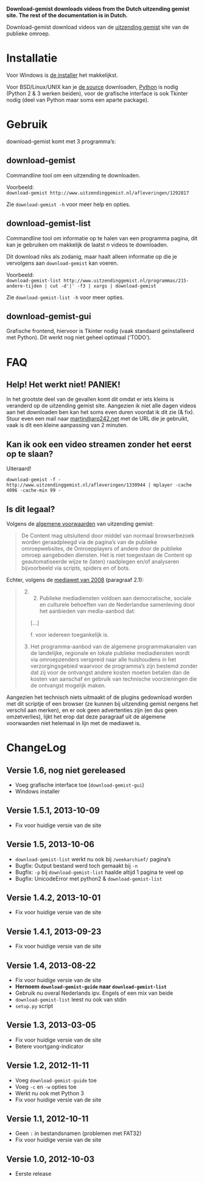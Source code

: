 **Download-gemist downloads videos from the Dutch uitzending gemist site. The
rest of the documentation is in Dutch.**


Download-gemist download videos van de [uitzending gemist][1] site van de
publieke omroep.


Installatie
===========
Voor Windows is [de installer][d-win] het makkelijkst.

Voor BSD/Linux/UNIX kan je [de source][d-unix] downloaden, [Python][2] is nodig
(Python 2 & 3 werken beiden), voor de grafische interface is ook Tkinter nodig
(deel van Python maar soms een aparte package).


Gebruik
=======
download-gemist komt met 3 programma’s:


download-gemist
---------------
Commandline tool om een uitzending te downloaden.

Voorbeeld:  
`download-gemist http://www.uitzendinggemist.nl/afleveringen/1292817`

Zie `download-gemist -h` voor meer help en opties.


download-gemist-list
--------------------
Commandline tool om informatie op te halen van een programma pagina, dit kan
je gebruiken om makkelijk de laatst *n* videos te downloaden.

Dit download niks als zodanig, maar haalt alleen informatie op die je vervolgens
aan `download-gemist` kan voeren.

Voorbeeld:  
`download-gemist-list http://www.uitzendinggemist.nl/programmas/215-andere-tijden | cut -d'|' -f3 | xargs | download-gemist`

Zie `download-gemist-list -h` voor meer opties.


download-gemist-gui
-------------------
Grafische frontend, hiervoor is Tkinter nodig (vaak standaard geïnstalleerd
met Python). Dit werkt nog niet geheel optimaal (‘TODO’).


FAQ
===


Help! Het werkt niet! PANIEK!
-----------------------------
In het grootste deel van de gevallen komt dit omdat er iets kleins is
veranderd op de uitzending gemist site. Aangezien ik niet alle dagen videos
aan het downloaden ben kan het soms even duren voordat ik dit zie (& fix).
Stuur even een mail naar [martin@arp242.net][3] met de URL die je gebruikt, vaak
is dit een kleine aanpassing van 2 minuten.


Kan ik ook een video streamen zonder het eerst op te slaan?
-----------------------------------------------------------
Uiteraard!

`download-gemist -f - http://www.uitzendinggemist.nl/afleveringen/1330944 | mplayer -cache 4096 -cache-min 99 -`


Is dit legaal?
--------------
Volgens de [algemene voorwaarden][4] van uitzending gemist:

> De Content mag uitsluitend door middel van normaal browserbezoek worden
> geraadpleegd via de pagina’s van de publieke omroepwebsites, de
> Omroepplayers of andere door de publieke omroep aangeboden diensten. Het is
> niet toegestaan de Content op geautomatiseerde wijze te (laten) raadplegen
> en/of analyseren bijvoorbeeld via scripts, spiders en of bots.

Echter, volgens de [mediawet van 2008][5] (paragraaf 2.1):

> 2. 2. Publieke mediadiensten voldoen aan democratische, sociale en culturele
>    behoeften van de Nederlandse samenleving door het aanbieden van
>    media-aanbod dat:
>
>    [...]
>
>    f. voor iedereen toegankelijk is.
>
> 3. Het programma-aanbod van de algemene programmakanalen van de landelijke,
> 	 regionale en lokale publieke mediadiensten wordt via omroepzenders
> 	 verspreid naar alle huishoudens in het verzorgingsgebied waarvoor de
> 	 programma’s zijn bestemd zonder dat zij voor de ontvangst andere kosten
> 	 moeten betalen dan de kosten van aanschaf en gebruik van technische
> 	 voorzieningen die de ontvangst mogelijk maken.

Aangezien het technisch niets uitmaakt of de plugins gedownload worden met dit
scriptje of een browser (ze kunnen bij uitzending gemist nergens het verschil
aan merken), en er ook geen advertenties zijn (en dus geen omzetverlies),
lijkt het erop dat deze paragraaf uit de algemene voorwaarden niet helemaal in
lijn met de mediawet is.


ChangeLog
=========


Versie 1.6, nog niet gereleased
-------------------------------
- Voeg grafische interface toe (`download-gemist-gui`)
- Windows installer


Versie 1.5.1, 2013-10-09
------------------------
- Fix voor huidige versie van de site


Versie 1.5, 2013-10-06
----------------------
- `download-gemist-list` werkt nu ook bij `/weekarchief/` pagina’s
- Bugfix: Output bestand werd toch gemaakt bij `-n`
- Bugfix: `-p` bij `download-gemist-list` haalde altijd 1 pagina te veel op
- Bugfix: UnicodeError met python2 & `download-gemist-list`


Versie 1.4.2, 2013-10-01
------------------------
- Fix voor huidige versie van de site


Versie 1.4.1, 2013-09-23
------------------------
- Fix voor huidige versie van de site


Versie 1.4, 2013-08-22
----------------------
- Fix voor huidige versie van de site
- **Hernoem `download-gemist-guide` naar `download-gemist-list`**
- Gebruik nu overal Nederlands ipv. Engels of een mix van beide
- `download-gemist-list` leest nu ook van stdin
- `setup.py` script


Versie 1.3, 2013-03-05
----------------------
- Fix voor huidige versie van de site
- Betere voortgang-indicator


Versie 1.2, 2012-11-11
----------------------
- Voeg `download-gemist-guide` toe
- Voeg `-c` en `-w` opties toe
- Werkt nu ook met Python 3
- Fix voor huidige versie van de site


Versie 1.1, 2012-10-11
----------------------
- Geen `:` in bestandsnamen (problemen met FAT32)
- Fix voor huidige versie van de site


Versie 1.0, 2012-10-03
----------------------
- Eerste release



[1]: http://www.uitzendinggemist.nl/
[2]: http://python.org/
[3]: mailto:martin@arp242.net
[4]: http://www.publiekeomroep.nl/artikelen/algemene-voorwaarden-privacy
[5]: http://www.st-ab.nl/wetten/1107_Mediawet_2008.htm
[d-win]: https://bitbucket.org/Carpetsmoker/download-gemist/downloads
[d-unix]: https://bitbucket.org/Carpetsmoker/download-gemist/downloads
